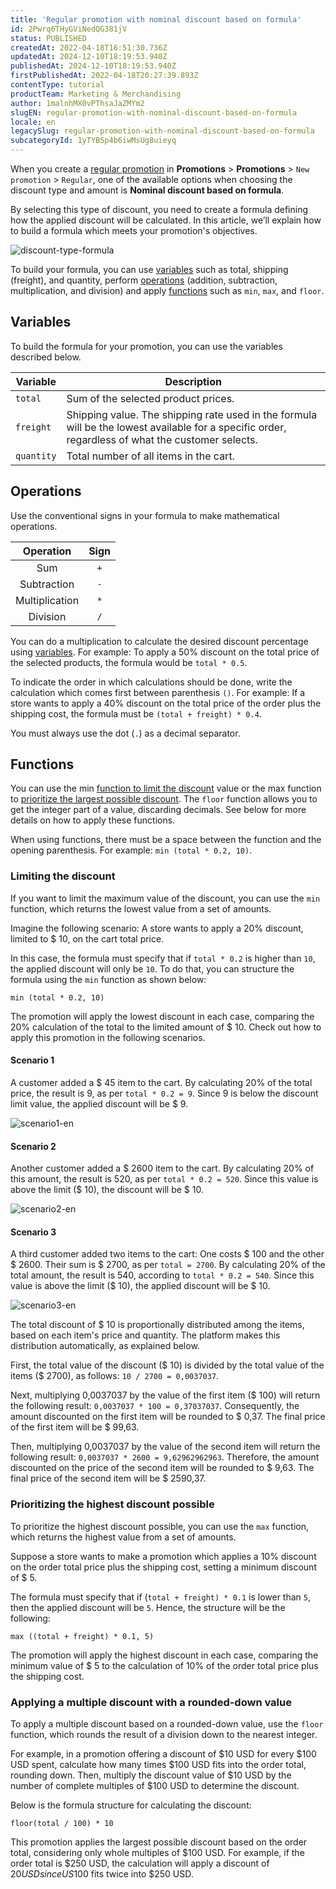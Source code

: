 ```yaml
---
title: 'Regular promotion with nominal discount based on formula'
id: 2Pwrq6THyGViNedQG381jV
status: PUBLISHED
createdAt: 2022-04-18T16:51:30.736Z
updatedAt: 2024-12-10T18:19:53.940Z
publishedAt: 2024-12-10T18:19:53.940Z
firstPublishedAt: 2022-04-18T20:27:39.893Z
contentType: tutorial
productTeam: Marketing & Merchandising
author: 1malnhMX0vPThsaJaZMYm2
slugEN: regular-promotion-with-nominal-discount-based-on-formula
locale: en
legacySlug: regular-promotion-with-nominal-discount-based-on-formula
subcategoryId: 1yTYB5p4b6iwMsUg8uieyq
---
```



When you create a [regular promotion](/en/tutorial/regular-promotion--tutorials_327) in **Promotions** > **Promotions** > <code>New promotion</code> > <code>Regular</code>, one of the available options when choosing the discount type and amount is **Nominal discount based on formula**.

By selecting this type of discount, you need to create a formula defining how the applied discount will be calculated. In this article, we’ll explain how to build a formula which meets your promotion's objectives.

![discount-type-formula](https://raw.githubusercontent.com/vtexdocs/help-center-content/refs/heads/main/docs/en/tutorials/Promotions%20&%20taxes/Promotions/regular-promotion-with-nominal-discount-based-on-formula_1.PNG)

To build your formula, you can use [variables](#variables) such as total, shipping (freight), and quantity, perform [operations](#operations) (addition, subtraction, multiplication, and division) and apply [functions](#functions) such as `min`, `max`, and `floor`.

## Variables

To build the formula for your promotion, you can use the variables described below.

| **Variable** | **Description** |
|---|---|
| `total` | Sum of the selected product prices. |
| `freight` | Shipping value. The shipping rate used in the formula will be the lowest available for a specific order, regardless of what the customer selects. |
| `quantity` | Total number of all items in the cart. |

## Operations

Use the conventional signs in your formula to make mathematical operations.

| **Operation** | **Sign** |
|:---:|:---:|
| Sum | `+` |
| Subtraction | `-` |
| Multiplication | `*` |
| Division | `/` |

You can do a multiplication to calculate the desired discount percentage using [variables](#variables). For example: To apply a 50% discount on the total price of the selected products, the formula would be `total * 0.5`.

To indicate the order in which calculations should be done, write the calculation which comes first between parenthesis `()`. For example: If a store wants to apply a 40% discount on the total price of the order plus the shipping cost, the formula must be `(total + freight) * 0.4`.

<div class="alert alert-info">
  <p>You must always use the dot (<code>.</code>) as a decimal separator.</p>
</div>

## Functions

You can use the min [function to limit the discount](#limiting-the-discount-value) value or the max function to [prioritize the largest possible discount](#prioritizing-the-largest-possible-discount). The `floor` function allows you to get the integer part of a value, discarding decimals. See below for more details on how to apply these functions.

<div class="alert alert-info">
<p>When using functions, there must be a space between the function and the opening parenthesis. For example: <code>min (total * 0.2, 10)</code>.</p>
</div>

### Limiting the discount

If you want to limit the maximum value of the discount, you can use the `min` function, which returns the lowest value from a set of amounts.

Imagine the following scenario: A store wants to apply a 20% discount, limited to $ 10, on the cart total price.

In this case, the formula must specify that if `total * 0.2` is higher than `10`, the applied discount will only be `10`. To do that, you can structure the formula using the `min` function as shown below:

```
min (total * 0.2, 10)
```

The promotion will apply the lowest discount in each case, comparing the 20% calculation of the total to the limited amount of $ 10. Check out how to apply this promotion in the following scenarios.

#### Scenario 1

A customer added a $ 45 item to the cart. By calculating 20% of the total price, the result is 9, as per `total * 0.2 = 9`. Since 9 is below the discount limit value, the applied discount will be $ 9.

![scenario1-en](https://raw.githubusercontent.com/vtexdocs/help-center-content/refs/heads/main/docs/en/tutorials/Promotions%20&%20taxes/Promotions/regular-promotion-with-nominal-discount-based-on-formula_2.png)

#### Scenario 2

Another customer added a $ 2600 item to the cart. By calculating 20% of this amount, the result is 520, as per `total * 0.2 = 520`. Since this value is above the limit ($ 10), the discount will be $ 10.

![scenario2-en](https://raw.githubusercontent.com/vtexdocs/help-center-content/refs/heads/main/docs/en/tutorials/Promotions%20&%20taxes/Promotions/regular-promotion-with-nominal-discount-based-on-formula_3.png)

#### Scenario 3

A third customer added two items to the cart: One costs $ 100 and the other $ 2600. Their sum is $ 2700, as per `total = 2700`. By calculating 20% of the total amount, the result is 540, according to `total * 0.2 = 540`. Since this value is above the limit ($ 10), the applied discount will be $ 10.

![scenario3-en](https://raw.githubusercontent.com/vtexdocs/help-center-content/refs/heads/main/docs/en/tutorials/Promotions%20&%20taxes/Promotions/regular-promotion-with-nominal-discount-based-on-formula_4.png)

The total discount of $ 10 is proportionally distributed among the items, based on each item's price and quantity. The platform makes this distribution automatically, as explained below.

First, the total value of the discount ($ 10) is divided by the total value of the items ($ 2700), as follows: `10 / 2700 = 0,0037037`.

Next, multiplying 0,0037037 by the value of the first item ($ 100) will return the following result: `0,0037037 * 100 = 0,37037037`. Consequently, the amount discounted on the first item will be rounded to $ 0,37. The final price of the first item will be $ 99,63.

Then, multiplying 0,0037037 by the value of the second item will return the following result: `0,0037037 * 2600 = 9,62962962963`. Therefore, the amount discounted on the price of the second item will be rounded to $ 9,63. The final price of the second item will be $ 2590,37.

### Prioritizing the highest discount possible

To prioritize the highest discount possible, you can use the `max` function, which returns the highest value from a set of amounts.

Suppose a store wants to make a promotion which applies a 10% discount on the order total price plus the shipping cost, setting a minimum discount of $ 5.

The formula must specify that if (`total + freight) * 0.1` is lower than `5`, then the applied discount will be `5`. Hence, the structure will be the following:

```
max ((total + freight) * 0.1, 5)
```

The promotion will apply the highest discount in each case, comparing the minimum value of $ 5 to the calculation of 10% of the order total price plus the shipping cost.

### Applying a multiple discount with a rounded-down value

To apply a multiple discount based on a rounded-down value, use the `floor` function, which rounds the result of a division down to the nearest integer.

For example, in a promotion offering a discount of $10 USD for every $100 USD spent, calculate how many times $100 USD fits into the order total, rounding down. Then, multiply the discount value of $10 USD by the number of complete multiples of $100 USD to determine the discount.

Below is the formula structure for calculating the discount:

```
floor(total / 100) * 10
```

This promotion applies the largest possible discount based on the order total, considering only whole multiples of $100 USD. For example, if the order total is $250 USD, the calculation will apply a discount of $20 USD since US$100 fits twice into $250 USD.

